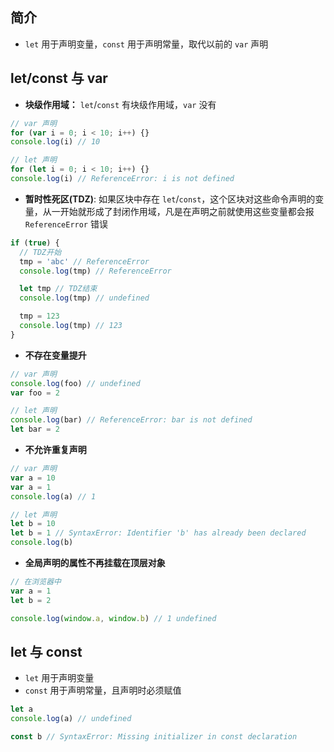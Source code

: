 ## 简介

+ `let` 用于声明变量，`const` 用于声明常量，取代以前的 `var` 声明



## let/const 与 var

+ **块级作用域：** `let`/`const` 有块级作用域，`var` 没有
```js
// var 声明
for (var i = 0; i < 10; i++) {}
console.log(i) // 10

// let 声明
for (let i = 0; i < 10; i++) {}
console.log(i) // ReferenceError: i is not defined
```

+ **暂时性死区(TDZ)**: 如果区块中存在 `let`/`const`，这个区块对这些命令声明的变量，从一开始就形成了封闭作用域，凡是在声明之前就使用这些变量都会报 `ReferenceError` 错误
```js
if (true) {
  // TDZ开始
  tmp = 'abc' // ReferenceError
  console.log(tmp) // ReferenceError

  let tmp // TDZ结束
  console.log(tmp) // undefined

  tmp = 123
  console.log(tmp) // 123
}
```

+ **不存在变量提升**
```js
// var 声明
console.log(foo) // undefined
var foo = 2

// let 声明
console.log(bar) // ReferenceError: bar is not defined
let bar = 2
```

+ **不允许重复声明**
```js
// var 声明
var a = 10
var a = 1
console.log(a) // 1

// let 声明
let b = 10
let b = 1 // SyntaxError: Identifier 'b' has already been declared
console.log(b)
```

+ **全局声明的属性不再挂载在顶层对象**
```js
// 在浏览器中
var a = 1
let b = 2

console.log(window.a, window.b) // 1 undefined
```



## let 与 const

+ `let` 用于声明变量
+ `const` 用于声明常量，且声明时必须赋值
```js
let a
console.log(a) // undefined

const b // SyntaxError: Missing initializer in const declaration
```